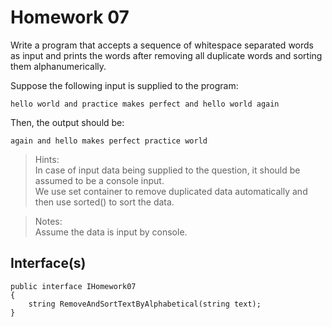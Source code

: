 # Homework 07
Write a program that accepts a sequence of whitespace separated words as input and prints the words after removing all duplicate words and sorting them alphanumerically.

Suppose the following input is supplied to the program:
```
hello world and practice makes perfect and hello world again
```

Then, the output should be:
```
again and hello makes perfect practice world
```

> Hints:  
In case of input data being supplied to the question, it should be assumed to be a console input.  
We use set container to remove duplicated data automatically and then use sorted() to sort the data.

> Notes:  
Assume the data is input by console.

## Interface(s)
```
public interface IHomework07
{
    string RemoveAndSortTextByAlphabetical(string text);
}
```